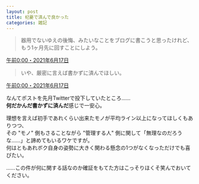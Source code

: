 ```yaml
---
layout: post
title: 杞憂で済んで良かった
categories: 雑記
---
```


> 器用でないゆえの後悔、みたいなことをブログに書こうと思ったけれど、もう1ヶ月先に回すことにしよう。

[午前0:00・2021年6月17日][QT1]

> いや、厳密に言えば書かずに済んでほしい。

[午前0:00・2021年6月17日][QT2]

なんてポストを先月Twitterで投下していたところ……  
**何だかんだ書かずに済んだ**感じで一安心。

理想を言えば初手であれくらい出来たモノが平均ライン以上になってほしくもありつつ、  
その "モノ" 側もさることながら "管理する人" 側に関して「無理なのだろうな……」と諦めてもいるワケですが。  
何はともあれボク自身の姿勢に大きく関わる懸念の1つがなくなっただけでも喜びたい。

……この件が何に関する話なのか確証をもてた方はこっそりほくそ笑んでおいてください。

[QT1]: https://twitter.com/s6jrmany/status/1405178392853422085
[QT2]: https://twitter.com/s6jrmany/status/1405178499090894851
